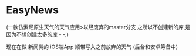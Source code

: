 # EasyNews

(一款仿索尼原生天气的天气应用>以经废弃的master分支 之所以不创建新的库,是因为不想创建太多的库 - -;)

现在在做 新闻类的 iOS端App 顺带写入之前放弃的天气 (后台和安卓筹备中)
